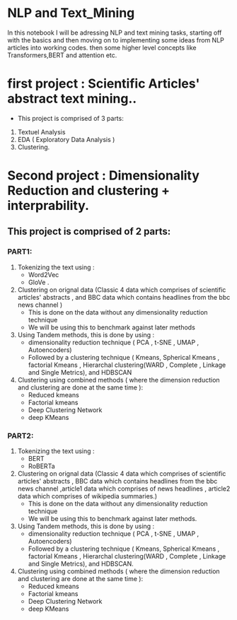 # NLP and Text_Mining


In this notebook I will be adressing NLP and text mining tasks, starting off with the basics and then moving on to implementing some ideas from NLP articles into working codes. then some higher level concepts like Transformers,BERT and attention etc.
 
 
# first project : Scientific Articles' abstract text mining..

- This project is comprised of 3 parts:
1. Textuel Analysis 
2. EDA ( Exploratory Data Analysis )
3. Clustering.



# Second project : Dimensionality Reduction and clustering + interprability.

## This project is comprised of 2 parts:
### PART1:
1. Tokenizing the text using :
    * Word2Vec
    * GloVe .
2. Clustering on orignal data (Classic 4 data which comprises of scientific articles' abstracts , and BBC data which contains headlines from the bbc news channel )
    * This is done on the data without any dimensionality reduction technique
    * We will be using this to benchmark against later methods
3. Using Tandem methods, this is done by using :
    * dimensionality reduction technique ( PCA , t-SNE , UMAP , Autoencoders)
    * Followed by a clustering technique ( Kmeans, Spherical Kmeans , factorial Kmeans , Hierarchal clustering(WARD , Complete , Linkage and Single Metrics), and HDBSCAN 
5. Clustering using combined methods ( where the dimension reduction and clustering are done at the same time ):
    * Reduced kmeans
    * Factorial kmeans
    * Deep Clustering Network
    * deep KMeans
 
### PART2:
1. Tokenizing the text using :
    * BERT
    * RoBERTa 
2. Clustering on orignal data (Classic 4 data which comprises of scientific articles' abstracts ,  BBC data which contains headlines from the bbc news channel ,article1 data which comprises of news headlines , article2 data which comprises of wikipedia summaries.)
    * This is done on the data without any dimensionality reduction technique
    * We will be using this to benchmark against later methods.
3. Using Tandem methods, this is done by using :
    * dimensionality reduction technique ( PCA , t-SNE , UMAP , Autoencoders)
    * Followed by a clustering technique ( Kmeans, Spherical Kmeans , factorial Kmeans , Hierarchal clustering(WARD , Complete , Linkage and Single Metrics), and HDBSCAN.
5. Clustering using combined methods ( where the dimension reduction and clustering are done at the same time ):
    * Reduced kmeans
    * Factorial kmeans
    * Deep Clustering Network
    * deep KMeans
